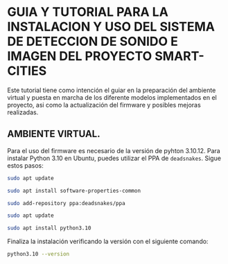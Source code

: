 # GUIA Y TUTORIAL PARA LA INSTALACION Y USO DEL SISTEMA DE DETECCION DE SONIDO E IMAGEN DEL PROYECTO SMART-CITIES

Este tutorial tiene como intención el guiar en la preparación del ambiente virtual y puesta en marcha de los diferente modelos implementados en el proyecto, asi como la actualización del firmware y posibles mejoras realizadas. 

## AMBIENTE VIRTUAL.
Para el uso del firmware es necesario de la versión de pyhton 3.10.12. Para instalar Python 3.10 en Ubuntu, puedes utilizar el PPA de `deadsnakes`. Sigue estos pasos:

```bash
sudo apt update

sudo apt install software-properties-common

sudo add-repository ppa:deadsnakes/ppa

sudo apt update

sudo apt install python3.10
```

Finaliza la instalación verificando la versión con el siguiente comando: 
```bash
python3.10 --version
```

